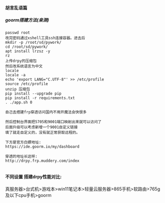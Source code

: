 #### 胡言乱语篇
##### goorm搭建方法(亲测)
```shell
passwd root
改完密码通过xshell工具ssh连接容器。进去后
mkdir -p /root/sd/pywork/
cd /root/sd/pywork/
apt install lrzsz -y
rz
上传drpy的压缩包
然后改系统语言为中文
locale
locale -a
echo 'export LANG="C.UTF-8"' >> /etc/profile
source /etc/profile
unzip 压缩包
pip install --upgrade pip
pip install -r requirements.txt
. ./app.sh 0

自己去搭建frp穿透访问国内不用开魔法会快很多

然后控制台界面把5705和9001端口映射出来就可以访问了
后面升级可以考虑新增一个9001自定义链接
填了就走自定义的，没有就正常获取远程的。

下方是官方白嫖地址:
https://ide.goorm.io/my/dashboard

穿透的地址长这样:
http://drpy.frp.muddery.com/index


```

#### 不同设置 搭建drpy性能对比:
真服务器>台式机>游戏本>win11笔记本>轻量云服务器>865手机>软路由>765g及以下cpu手机>goorm